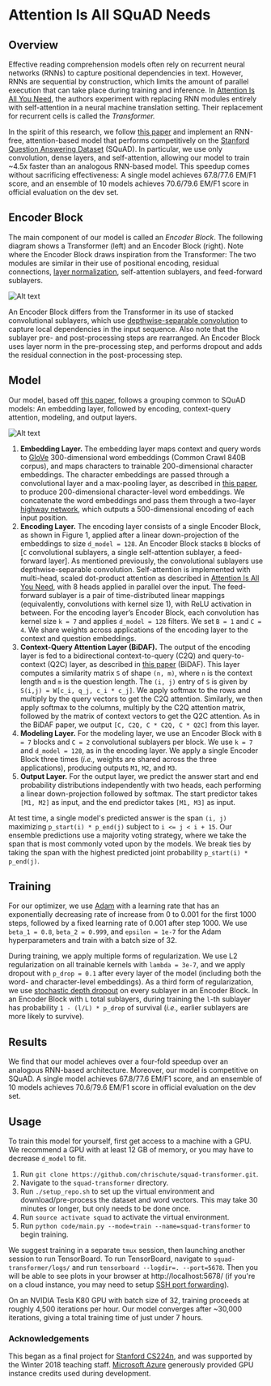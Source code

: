 # Attention Is All SQuAD Needs


## Overview
Effective reading comprehension models often rely on recurrent neural networks (RNNs) to capture positional dependencies in text. However, RNNs are sequential by construction, which limits the amount of parallel execution that can take place during training and inference. In [Attention Is All You Need](https://arxiv.org/pdf/1706.03762.pdf), the authors experiment with replacing RNN modules entirely with self-attention in a neural machine translation setting. Their replacement for recurrent cells is called the *Transformer.*

In the spirit of this research, we follow [this paper](https://openreview.net/pdf?id=B14TlG-RW) and implement an RNN-free, attention-based model that performs competitively on the [Stanford Question Answering Dataset](https://rajpurkar.github.io/SQuAD-explorer/) (SQuAD). In particular, we use only convolution, dense layers, and self-attention, allowing our model to train ~4.5x faster than an analogous RNN-based model. This speedup comes without sacrificing effectiveness: A single model achieves 67.8/77.6 EM/F1 score, and an ensemble of 10 models achieves 70.6/79.6 EM/F1 score in official evaluation on the dev set.


## Encoder Block
The main component of our model is called an *Encoder Block*. The following diagram shows a Transformer (left) and an Encoder Block (right). Note where the Encoder Block draws inspiration from the Transformer: The two modules are similar in their use of positional encoding, residual connections, [layer normalization](https://arxiv.org/pdf/1607.06450.pdf), self-attention sublayers, and feed-forward sublayers.

![Alt text](/../master//imgs/transformer_vs_encoder_block.png?raw=true "Transformer vs. Encoder Block")

An Encoder Block differs from the Transformer in its use of stacked convolutional sublayers, which use [depthwise-separable convolution](https://arxiv.org/pdf/1610.02357.pdf) to capture local dependencies in the input sequence. Also note that the sublayer pre- and post-processing steps are rearranged. An Encoder Block uses layer norm in the pre-processing step, and performs dropout and adds the residual connection in the post-processing step.


## Model
Our model, based off [this paper](https://openreview.net/pdf?id=B14TlG-RW), follows a grouping common to SQuAD models: An embedding layer, followed by encoding, context-query attention, modeling, and output layers.

![Alt text](/../master/imgs/model.png?raw=true "Model")

  1. **Embedding Layer.** The embedding layer maps context and query words to [GloVe](https://nlp.stanford.edu/projects/glove/) 300-dimensional word embeddings (Common Crawl 840B corpus), and maps characters to trainable 200-dimensional character embeddings. The character embeddings are passed through a convolutional layer and a max-pooling layer, as described in [this paper](https://arxiv.org/pdf/1508.06615.pdf), to produce 200-dimensional character-level word embeddings. We concatenate the word embeddings and pass them through a two-layer [highway network](https://arxiv.org/pdf/1505.00387.pdf), which outputs a 500-dimensional encoding of each input position.
  2. **Encoding Layer.** The encoding layer consists of a single Encoder Block, as shown in Figure 1, applied after a linear down-projection of the embeddings to size `d_model = 128`. An Encoder Block stacks `B` blocks of [`C` convolutional sublayers, a single self-attention sublayer, a feed-forward layer]. As mentioned previously, the convolutional sublayers use depthwise-separable convolution. Self-attention is implemented with multi-head, scaled dot-product attention as described in [Attention Is All You Need](https://arxiv.org/pdf/1706.03762.pdf), with 8 heads applied in parallel over the input. The feed-forward sublayer is a pair of time-distributed linear mappings (equivalently, convolutions with kernel size 1), with ReLU activation in between. For the encoding layer’s Encoder Block, each convolution has kernel size `k = 7` and applies `d_model = 128` filters. We set `B = 1` and `C = 4`. We share weights across applications of the encoding layer to the context and question embeddings.
  3. **Context-Query Attention Layer (BiDAF).** The output of the encoding layer is fed to a bidirectional context-to-query (C2Q) and query-to-context (Q2C) layer, as described in [this paper](https://arxiv.org/pdf/1611.01603.pdf) (BiDAF). This layer computes a similarity matrix `S` of shape `(n, m)`, where `n` is the context length and `m` is the question length. The `(i, j)` entry of `S` is given by `S(i,j) = W[c_i, q_j, c_i * c_j]`. We apply softmax to the rows and multiply by the query vectors to get the C2Q attention. Similarly, we then apply softmax to the columns, multiply by the C2Q attention matrix, followed by the matrix of context vectors to get the Q2C attention. As in the BiDAF paper, we output `[C, C2Q, C * C2Q, C * Q2C]` from this layer.
  4. **Modeling Layer.** For the modeling layer, we use an Encoder Block with `B = 7` blocks and `C = 2` convolutional sublayers per block. We use `k = 7` and `d_model = 128`, as in the encoding layer. We apply a single Encoder Block three times (*i.e.,* weights are shared across the three applications), producing outputs `M1`, `M2`, and `M3`.
  5. **Output Layer.** For the output layer, we predict the answer start and end probability distributions independently with two heads, each performing a linear down-projection followed by softmax. The start predictor takes `[M1, M2]` as input, and the end predictor takes `[M1, M3]` as input.

At test time, a single model's predicted answer is the span `(i, j)` maximizing `p_start(i) * p_end(j)` subject to `i <= j < i + 15`. Our ensemble predictions use a majority voting strategy, where we take the span that is most commonly voted upon by the models. We break ties by taking the span with the highest predicted joint probability `p_start(i) * p_end(j)`.


## Training
For our optimizer, we use [Adam](https://arxiv.org/pdf/1412.6980.pdf) with a learning rate that has an exponentially decreasing rate of increase from 0 to 0.001 for the first 1000 steps, followed by a fixed learning rate of 0.001 after step 1000. We use `beta_1 = 0.8`, `beta_2 = 0.999`, and `epsilon = 1e-7` for the Adam hyperparameters and train with a batch size of 32.

During training, we apply multiple forms of regularization. We use L2 regularization on all trainable kernels with `lambda = 3e-7`, and we apply dropout with `p_drop = 0.1` after every layer of the model (including both the word- and character-level embeddings). As a third form of regularization, we use [stochastic depth dropout](https://arxiv.org/pdf/1603.09382.pdf) on every sublayer in an Encoder Block. In an Encoder Block with `L` total sublayers, during training the `l`-th sublayer has probability `1 - (l/L) * p_drop` of survival (*i.e.,* earlier sublayers are more likely to survive).


## Results
We find that our model achieves over a four-fold speedup over an analogous RNN-based architecture. Moreover, our model is competitive on SQuAD. A single model achieves 67.8/77.6 EM/F1 score, and an ensemble of 10 models achieves 70.6/79.6 EM/F1 score in official evaluation on the dev set.


## Usage
To train this model for yourself, first get access to a machine with a GPU. We recommend a GPU with at least 12 GB of memory, or you may have to decrease `d_model` to fit.

  1. Run `git clone https://github.com/chrischute/squad-transformer.git`.
  2. Navigate to the `squad-transformer` directory.
  3. Run `./setup_repo.sh` to set up the virtual environment and download/pre-process the dataset and word vectors. This may take 30 minutes or longer, but only needs to be done once.
  4. Run `source activate squad` to activate the virtual environment.
  5. Run `python code/main.py --mode=train --name=squad-transformer` to begin training.

We suggest training in a separate `tmux` session, then launching another session to run TensorBoard. To run TensorBoard, navigate to `squad-transformer/logs/` and run `tensorboard --logdir=. --port=5678`. Then you will be able to see plots in your browser at http://localhost:5678/ (if you're on a cloud instance, you may need to setup [SSH port forwarding](https://stackoverflow.com/questions/37987839/how-can-i-run-tensorboard-on-a-remote-server)).

On an NVIDIA Tesla K80 GPU with batch size of 32, training proceeds at roughly 4,500 iterations per hour. Our model converges after ~30,000 iterations, giving a total training time of just under 7 hours.

### Acknowledgements
This began as a final project for [Stanford CS224n](http://web.stanford.edu/class/cs224n/), and was supported by the Winter 2018 teaching staff. [Microsoft Azure](https://azure.microsoft.com/en-us/) generously provided GPU instance credits used during development.
